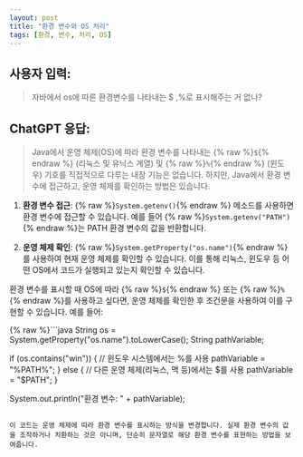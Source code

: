 ```yaml
---
layout: post
title: "환경 변수와 OS 처리"
tags: [환경, 변수, 처리, OS]
---
```


## 사용자 입력:
> 자바에서 os에 따른 환경변수를 나타내는 $ ,%로 표시해주는 거 없나?

## ChatGPT 응답:
> Java에서 운영 체제(OS)에 따라 환경 변수를 나타내는 {% raw %}`$`{% endraw %} (리눅스 및 유닉스 계열) 및 {% raw %}`%`{% endraw %} (윈도우) 기호를 직접적으로 다루는 내장 기능은 없습니다. 하지만, Java에서 환경 변수에 접근하고, 운영 체제를 확인하는 방법은 있습니다.

1. **환경 변수 접근**: {% raw %}`System.getenv()`{% endraw %} 메소드를 사용하면 환경 변수에 접근할 수 있습니다. 예를 들어 {% raw %}`System.getenv("PATH")`{% endraw %}는 PATH 환경 변수의 값을 반환합니다.

2. **운영 체제 확인**: {% raw %}`System.getProperty("os.name")`{% endraw %}를 사용하여 현재 운영 체제를 확인할 수 있습니다. 이를 통해 리눅스, 윈도우 등 어떤 OS에서 코드가 실행되고 있는지 확인할 수 있습니다.

환경 변수를 표시할 때 OS에 따라 {% raw %}`$`{% endraw %} 또는 {% raw %}`%`{% endraw %}를 사용하고 싶다면, 운영 체제를 확인한 후 조건문을 사용하여 이를 구현할 수 있습니다. 예를 들어:

{% raw %}```java
String os = System.getProperty("os.name").toLowerCase();
String pathVariable;

if (os.contains("win")) {
    // 윈도우 시스템에서는 %를 사용
    pathVariable = "%PATH%";
} else {
    // 다른 운영 체제(리눅스, 맥 등)에서는 $를 사용
    pathVariable = "$PATH";
}

System.out.println("환경 변수: " + pathVariable);
```{% endraw %}

이 코드는 운영 체제에 따라 환경 변수를 표시하는 방식을 변경합니다. 실제 환경 변수의 값을 조작하거나 치환하는 것은 아니며, 단순히 문자열로 해당 환경 변수를 표현하는 방법을 보여줍니다.

